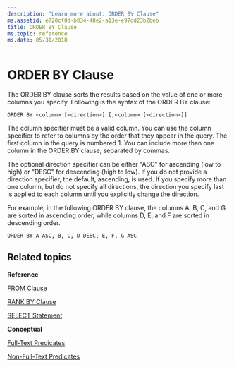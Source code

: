 ```yaml
---
description: "Learn more about: ORDER BY Clause"
ms.assetid: e720cf0d-b034-48e2-a13e-e97dd23b2beb
title: ORDER BY Clause
ms.topic: reference
ms.date: 05/31/2018
---
```


# ORDER BY Clause

The ORDER BY clause sorts the results based on the value of one or more columns you specify. Following is the syntax of the ORDER BY clause:


```
ORDER BY <column> [<direction>] [,<column> [<direction>]]
```



The column specifier must be a valid column. You can use the column specifier to refer to columns by the order that they appear in the query. The first column in the query is numbered 1. You can include more than one column in the ORDER BY clause, separated by commas.

The optional direction specifier can be either "ASC" for ascending (low to high) or "DESC" for descending (high to low). If you do not provide a direction specifier, the default, ascending, is used. If you specify more than one column, but do not specify all directions, the direction you specify last is applied to each column until you explicitly change the direction.

For example, in the following ORDER BY clause, the columns A, B, C, and G are sorted in ascending order, while columns D, E, and F are sorted in descending order.


```
ORDER BY A ASC, B, C, D DESC, E, F, G ASC
```



## Related topics

<dl> <dt>

**Reference**
</dt> <dt>

[FROM Clause](-search-sql-from.md)
</dt> <dt>

[RANK BY Clause](-search-sql-rankby.md)
</dt> <dt>

[SELECT Statement](-search-sql-select.md)
</dt> <dt>

**Conceptual**
</dt> <dt>

[Full-Text Predicates](-search-sql-fulltextpredicates.md)
</dt> <dt>

[Non-Full-Text Predicates](-search-sql-nonfulltextpredicates.md)
</dt> </dl>

 

 



